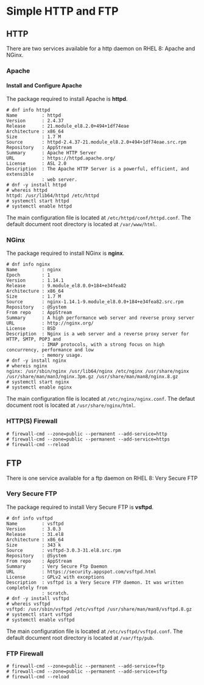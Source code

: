 # Simple HTTP and FTP

## HTTP

There are two services available for a http daemon on RHEL 8: Apache and NGinx.

### Apache

#### Install and Configure Apache

The package required to install Apache is **httpd**.

```
# dnf info httpd
Name         : httpd
Version      : 2.4.37
Release      : 21.module_el8.2.0+494+1df74eae
Architecture : x86_64
Size         : 1.7 M
Source       : httpd-2.4.37-21.module_el8.2.0+494+1df74eae.src.rpm
Repository   : AppStream
Summary      : Apache HTTP Server
URL          : https://httpd.apache.org/
License      : ASL 2.0
Description  : The Apache HTTP Server is a powerful, efficient, and extensible
             : web server.
# dnf -y install httpd
# whereis httpd
httpd: /usr/lib64/httpd /etc/httpd
# systemctl start httpd
# systemctl enable httpd
```

The main configuration file is located at ```/etc/httpd/conf/httpd.conf```. The
 default document root directory is located at ```/var/www/html```.

### NGinx

The package required to install NGinx is **nginx**.

```
# dnf info nginx
Name         : nginx
Epoch        : 1
Version      : 1.14.1
Release      : 9.module_el8.0.0+184+e34fea82
Architecture : x86_64
Size         : 1.7 M
Source       : nginx-1.14.1-9.module_el8.0.0+184+e34fea82.src.rpm
Repository   : @System
From repo    : AppStream
Summary      : A high performance web server and reverse proxy server
URL          : http://nginx.org/
License      : BSD
Description  : Nginx is a web server and a reverse proxy server for HTTP, SMTP, POP3 and
             : IMAP protocols, with a strong focus on high concurrency, performance and low
             : memory usage.
# dnf -y install nginx
# whereis nginx
nginx: /usr/sbin/nginx /usr/lib64/nginx /etc/nginx /usr/share/nginx /usr/share/man/man3/nginx.3pm.gz /usr/share/man/man8/nginx.8.gz
# systemctl start nginx
# systemctl enable nginx
```

The main configuration file is located at ```/etc/nginx/nginx.conf```. The defaut
 document root is located at ```/usr/share/nginx/html```.

### HTTP(S) Firewall

```
# firewall-cmd --zone=public --permanent --add-service=http
# firewall-cmd --zone=public --permanent --add-service=https
# firewall-cmd --reload
```

## FTP

There is one service available for a ftp daemon on RHEL 8: Very Secure FTP

### Very Secure FTP

The package required to install Very Secure FTP is **vsftpd**.

```
# dnf info vsftpd
Name         : vsftpd
Version      : 3.0.3
Release      : 31.el8
Architecture : x86_64
Size         : 343 k
Source       : vsftpd-3.0.3-31.el8.src.rpm
Repository   : @System
From repo    : AppStream
Summary      : Very Secure Ftp Daemon
URL          : https://security.appspot.com/vsftpd.html
License      : GPLv2 with exceptions
Description  : vsftpd is a Very Secure FTP daemon. It was written completely from
             : scratch.
# dnf -y install vsftpd
# whereis vsftpd
vsftpd: /usr/sbin/vsftpd /etc/vsftpd /usr/share/man/man8/vsftpd.8.gz
# systemctl start vsftpd
# systemctl enable vsftpd
```

The main configuration file is located at ```/etc/vsftpd/vsftpd.conf```. The
 default document root directory is located at ```/var/ftp/pub```.

### FTP Firewall

```
# firewall-cmd --zone=public --permanent --add-service=ftp
# firewall-cmd --zone=public --permanent --add-service=sftp
# firewall-cmd --reload
```

